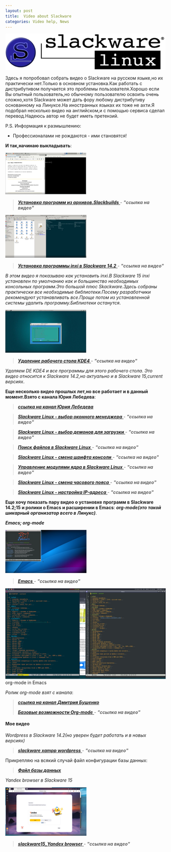 ```yaml
---
layout: post
title:  Video about Slackware
categories: Video help, News
---
```

![](/image/my_image/slackware_bannerlogo.png)

Здесь я попробовал собрать видео о Slackware на русском языке,но их практически нет.Только в 
основном установка.Как работать с дистрибутивом получается это проблемы пользователя.Хорошо если 
Вы опытный пользователь,но обычному пользователю освоить очень сложно,хотя Slackware может дать 
фору любому дистрибутиву основанному на Линуксе.На иностранных языках их тоже не ахти.Я подобрал 
несколько видео на английском,и с помощью сервиса сделал перевод.Надеюсь автор не будет иметь 
претензий.

P.S. Информация к размышлению:

- Профессионалами не рождаются - ими становятся!

**И так,начинаю выкладывать**:

![](/image/for_video/slackbuilds_archive.png)
><a class="red" href="https://disk.yandex.ru/i/ZMXOyq7f7NNFAQ" 
> target="_blank" >***Установка программ из архивов.Slackbuilds*** </a> -
>***"ссылка на видео"***

![](/image/for_video/slackbuilds_inxi.png)
><a class="red" href="https://disk.yandex.ru/i/okghQ32tEv70CA" target="_blank" >***Установка 
> программы inxi в Slackware 14.2*** </a> -
>***"ссылка на видео"***

*В этом видео я показываю как установить inxi.В Slackware 15 inxi установлен по умолчанию как и 
большинство необходимых консольных программ.Это большой плюс Skackware.Здесь собраны практически 
все необходимые библиотеки.Посему разработчики рекомендуют устанавливать все.Проще потом из 
установленной системы удалить программу.Библиотеки останутся*.

![](/image/for_video/remove_KDE4.png)
><a class="red" href="https://disk.yandex.ru/i/Yn41F7sxvcs6jA" target="_blank" >***Удаление 
> рабочего стола KDE4*** </a> -
>***"ссылка на видео"***

*Удаляем DE KDE4 и все программы для этого рабочего стола*.
*Это видео относится к Slackware 14.2,но актуально и в Slackware 15,current версиях*.

**Еще несколько видео прошлых лет,но все работает и в данный момент.Взято с канала Юрия Лебедева**:

>***[ссылка на канал Юрия Лебедева](https://www.youtube.com/@YuriyLebedev/search?query=slackware/ 
> "сам канал")***
 

><a class="red" href="https://disk.yandex.ru/i/f1v7zokaFAs3WQ" target="_blank" >***Slackware Linux - выбор оконного менеджера*** </a> -
>***"ссылка на видео"***

><a class="red" href="https://disk.yandex.ru/i/8tHNlaxgyX0Glw" target="_blank" >***Slackware Linux - выбор демонов для загрузки*** </a> -
>***"ссылка на видео"***

><a class="red" href="https://disk.yandex.ru/i/9Ms5HS0k9b26hw" target="_blank" >***Поиск файлов в Slackware Linux*** </a> -
>***"ссылка на видео"***

><a class="red" href="https://disk.yandex.ru/i/q7NLxBcON6NvFQ" target="_blank" >***Slackware Linux - смена шрифта консоли*** </a> -
>***"ссылка на видео"***

><a class="red" href="https://disk.yandex.ru/i/1_fuzg7ERy2_9A" target="_blank" >***Управление модулями ядра в Slackware Linux*** </a> -
>***"ссылка на видео"***

><a class="red" href="https://disk.yandex.ru/i/wIkYpoRQ0boXDQ" target="_blank" >***Slackware Linux - смена часового пояса*** </a> -
>***"ссылка на видео"***

><a class="red" href="https://disk.yandex.ru/i/GHSTVDzhxRXe4A" target="_blank" >***Slackware Linux - настройка IP-адреса*** </a> -
>***"ссылка на видео"*** 

**Еще хочу показать пару видео о установке программ в Slackware 14.2;15 и ролики о Emacs и 
расширении в Emacs**: ***org-mode(это такой шикарный организатор всего в Линукс)***.



***Emacs; org-mode***

![](/image/for_video/emacs.png)
><a class="red" href="https://disk.yandex.ru/i/YF_rfJKJq6jS0g" target="_blank" >***Emacs*** </a> -
>***"ссылка на видео"*** 

![](/image/my_image/org_emacs.jpg) 
org-mode in Emacs

*Ролик org-mode взят с канала*:

>***[ссылка на канал Дмитрия Бушенко](https://www.youtube.com/watch?v=lpPS6JPUUME&t=590s/ 
> "org-mode")***
> 
><a class="red" href="https://disk.yandex.ru/i/0rLAF0sSgKrgTQ" target="_blank" >***Базовые возможности Org-mode*** </a> -
>***"ссылка на видео"***

#### Мое видео

*Wordpress в Slackware 14.2(но уверен будет работать и в новых версиях)*

><a class="red" href="https://disk.yandex.ru/i/zbnQ2Vv9Bl1ZFg" target="_blank" >***slackware xampp wordpress*** </a> -
>***"ссылка на видео"***

Прикрепляю на всякий случай файл конфигурации базы данных:

>***[Файл базы данных](https://disk.yandex.ru/d/yxyqxD84O4CMNQ/ "сам_файл")***

*Yandex browser в Slackware 15*

![](/image/for_video/yandex_browser.png)
><a class="red" href="https://disk.yandex.ru/i/zY7wfofRQpGj2g" target="_blank" >***slackware15_Yandex browser*** </a> - 
>***"ссылка на видео"***



